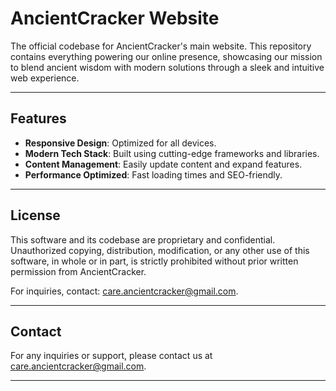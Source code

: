 # AncientCracker Website

The official codebase for AncientCracker's main website. This repository contains everything powering our online presence, showcasing our mission to blend ancient wisdom with modern solutions through a sleek and intuitive web experience.

---

## Features
- **Responsive Design**: Optimized for all devices.
- **Modern Tech Stack**: Built using cutting-edge frameworks and libraries.
- **Content Management**: Easily update content and expand features.
- **Performance Optimized**: Fast loading times and SEO-friendly.

---

## License

This software and its codebase are proprietary and confidential. Unauthorized copying, distribution, modification, or any other use of this software, in whole or in part, is strictly prohibited without prior written permission from AncientCracker.

For inquiries, contact: [care.ancientcracker@gmail.com](mailto:care.ancientcracker@gmail.com).

---

## Contact
For any inquiries or support, please contact us at [care.ancientcracker@gmail.com](mailto:care.ancientcracker@gmail.com).

---
